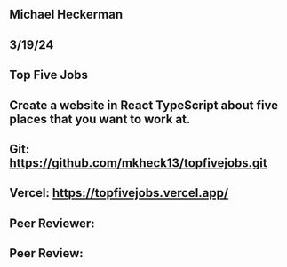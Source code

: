 ## Michael Heckerman
## 3/19/24
## Top Five Jobs
## Create a website in React TypeScript about five places that you want to work at.

## Git: https://github.com/mkheck13/topfivejobs.git
## Vercel: https://topfivejobs.vercel.app/


## Peer Reviewer:
## Peer Review: